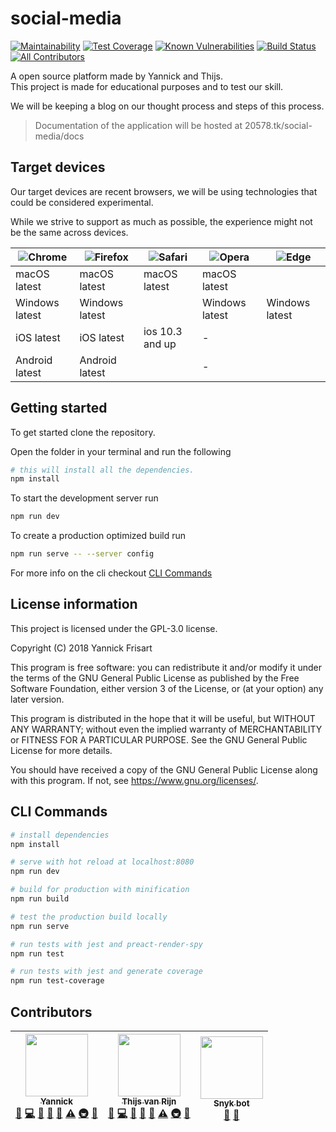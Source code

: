 # social-media
[![Maintainability](https://api.codeclimate.com/v1/badges/0940763fd54d720ecc83/maintainability)](https://codeclimate.com/github/yannick1691/social-media/maintainability)
[![Test Coverage](https://api.codeclimate.com/v1/badges/0940763fd54d720ecc83/test_coverage)](https://codeclimate.com/github/yannick1691/social-media/test_coverage)
[![Known Vulnerabilities](https://snyk.io/test/github/yannick1691/social-media/badge.svg?targetFile=package.json)](https://snyk.io/test/github/yannick1691/social-media?targetFile=package.json)
[![Build Status](https://travis-ci.com/yannick1691/social-media.svg?branch=master)](https://travis-ci.com/yannick1691/social-media)
[![All Contributors](https://img.shields.io/badge/all_contributors-3-orange.svg?style=flat-square)](#contributors)

A open source platform made by Yannick and Thijs.  
This project is made for educational purposes and to test our skill.

We will be keeping a blog on our thought process and steps of this process.

> Documentation of the application will be hosted at 20578.tk/social-media/docs

## Target devices
Our target devices are recent browsers, we will be using technologies that could be considered experimental.

While we strive to support as much as possible, the experience might not be the same across devices.

| ![Chrome](https://cdnjs.cloudflare.com/ajax/libs/browser-logos/42.4.2/chrome/chrome_48x48.png) | ![Firefox](https://cdnjs.cloudflare.com/ajax/libs/browser-logos/42.4.2/firefox/firefox_48x48.png) | ![Safari](https://cdnjs.cloudflare.com/ajax/libs/browser-logos/42.4.2/safari/safari_48x48.png) | ![Opera](https://cdnjs.cloudflare.com/ajax/libs/browser-logos/42.4.2/opera/opera_48x48.png) | ![Edge](https://cdnjs.cloudflare.com/ajax/libs/browser-logos/42.4.2/edge/edge_48x48.png) |
| --- | --- | --- | --- | --- |
| macOS latest | macOS latest | macOS latest | macOS latest |  |
| Windows latest | Windows latest |  | Windows latest | Windows latest |
| iOS latest | iOS latest | ios 10.3 and up | - |  |
| Android latest | Android latest |  | - |  |

## Getting started
To get started clone the repository.

Open the folder in your terminal and run the following
``` bash
# this will install all the dependencies.
npm install
```

To start the development server run
``` bash
npm run dev
```

To create a production optimized build run
``` bash
npm run serve -- --server config
```

For more info on the cli checkout [CLI Commands](#cli-commands)

## License information
This project is licensed under the GPL-3.0 license.

Copyright (C) 2018 Yannick Frisart

This program is free software: you can redistribute it and/or modify
it under the terms of the GNU General Public License as published by
the Free Software Foundation, either version 3 of the License, or
(at your option) any later version.

This program is distributed in the hope that it will be useful,
but WITHOUT ANY WARRANTY; without even the implied warranty of
MERCHANTABILITY or FITNESS FOR A PARTICULAR PURPOSE.  See the
GNU General Public License for more details.

You should have received a copy of the GNU General Public License
along with this program.  If not, see <https://www.gnu.org/licenses/>.

## CLI Commands
``` bash
# install dependencies
npm install

# serve with hot reload at localhost:8080
npm run dev

# build for production with minification
npm run build

# test the production build locally
npm run serve

# run tests with jest and preact-render-spy 
npm run test

# run tests with jest and generate coverage
npm run test-coverage
```

## Contributors

<!-- ALL-CONTRIBUTORS-LIST:START - Do not remove or modify this section -->
<!-- prettier-ignore -->
| [<img src="https://avatars2.githubusercontent.com/u/19853448?v=4" width="100px;"/><br /><sub><b>Yannick</b></sub>](http://yannick-frisart.nl)<br />[📖](https://github.com/Yannick1691/social-media/commits?author=yannick1691 "Documentation") [💻](https://github.com/Yannick1691/social-media/commits?author=yannick1691 "Code") [🎨](#design-yannick1691 "Design") [🐛](https://github.com/Yannick1691/social-media/issues?q=author%3Ayannick1691 "Bug reports") [📝](#blog-yannick1691 "Blogposts") [⚠️](https://github.com/Yannick1691/social-media/commits?author=yannick1691 "Tests") [🚇](#infra-yannick1691 "Infrastructure (Hosting, Build-Tools, etc)") [🤔](#ideas-yannick1691 "Ideas, Planning, & Feedback") | [<img src="https://avatars3.githubusercontent.com/u/25220164?v=4" width="100px;"/><br /><sub><b>Thijs van Rijn</b></sub>](https://thijsvanrijn.nl)<br />[📖](https://github.com/Yannick1691/social-media/commits?author=ThijsvanRijn "Documentation") [💻](https://github.com/Yannick1691/social-media/commits?author=ThijsvanRijn "Code") [🎨](#design-ThijsvanRijn "Design") [🐛](https://github.com/Yannick1691/social-media/issues?q=author%3AThijsvanRijn "Bug reports") [📝](#blog-ThijsvanRijn "Blogposts") [⚠️](https://github.com/Yannick1691/social-media/commits?author=ThijsvanRijn "Tests") [🚇](#infra-ThijsvanRijn "Infrastructure (Hosting, Build-Tools, etc)") [🤔](#ideas-ThijsvanRijn "Ideas, Planning, & Feedback") | [<img src="https://avatars2.githubusercontent.com/u/19733683?v=4" width="100px;"/><br /><sub><b>Snyk bot</b></sub>](https://snyk.io)<br />[🔧](#tool-snyk-bot "Tools") [🐛](https://github.com/Yannick1691/social-media/issues?q=author%3Asnyk-bot "Bug reports") |
| :---: | :---: | :---: |
<!-- ALL-CONTRIBUTORS-LIST:END -->
